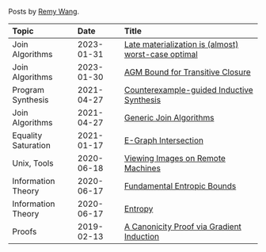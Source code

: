 Posts by [Remy Wang](https://remy.wang/).

| Topic | Date | Title |
|:------|:-----|:------|
| Join Algorithms | 2023-01-31 | [Late materialization is (almost) worst-case optimal](posts/late-materialization.md)
| Join Algorithms | 2023-01-30 | [AGM Bound for Transitive Closure](posts/recursive-agm.md)
| Program Synthesis | 2021-04-27 | [Counterexample-guided Inductive Synthesis](posts/cegis.md)
| Join Algorithms | 2021-04-27 | [Generic Join Algorithms](posts/wcoj.md)
| Equality Saturation | 2021-01-17 | [E-Graph Intersection](posts/egraph-inter.md)
| Unix, Tools | 2020-06-18 | [Viewing Images on Remote Machines](posts/ssh-image.md)
| Information Theory | 2020-06-17 | [Fundamental Entropic Bounds](posts/entropic-bounds.md)
| Information Theory | 2020-06-17 | [Entropy](posts/entropy.md)
| Proofs | 2019-02-13 | [A Canonicity Proof via Gradient Induction](posts/grad-ind.md)

